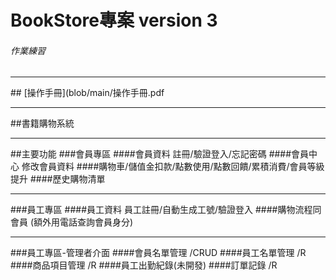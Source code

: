 # BookStore專案 version 3
###### 作業練習
<hr>
## [操作手冊](blob/main/操作手冊.pdf
<hr>
##書籍購物系統
<hr>
##主要功能
###會員專區 
####會員資料 註冊/驗證登入/忘記密碼
####會員中心 修改會員資料
####購物車/儲值金扣款/點數使用/點數回饋/累積消費/會員等級提升
####歷史購物清單
<hr>
###員工專區 
####員工資料 員工註冊/自動生成工號/驗證登入
####購物流程同會員 (額外用電話查詢會員身分)
<hr>
###員工專區-管理者介面
####會員名單管理  /CRUD
####員工名單管理  /R
####商品項目管理  /R
####員工出勤紀錄(未開發)
####訂單記錄      /R
